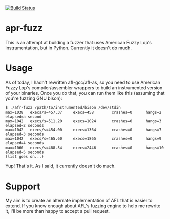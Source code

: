 [![Build Status](https://travis-ci.org/d33tah/apr-fuzz.svg?branch=master)](https://travis-ci.org/d33tah/apr-fuzz)

apr-fuzz
========

This is an attempt at building a fuzzer that uses American Fuzzy Lop's
instrumentation, but in Python. Currently it doesn't do much.

Usage
=====

As of today, I hadn't rewritten afl-gcc/afl-as, so you need to use American
Fuzzy Lop's compiler/assembler wrappers to build an instrumented version
of your binaries. Once you do that, you can run them like this (assuming
that you're fuzzing GNU bison):

```
$ ./afr-fuzz /path/to/instrumented/bison /dev/stdin
max=1038   execs/s=457.37     execs=458        crashes=0      hangs=2      elapsed=a second
max=1042   execs/s=511.20     execs=1024       crashes=0      hangs=3      elapsed=2 seconds
max=1042   execs/s=454.00     execs=1364       crashes=0      hangs=7      elapsed=3 seconds
max=1042   execs/s=465.60     execs=1865       crashes=0      hangs=9      elapsed=4 seconds
max=1060   execs/s=488.54     execs=2446       crashes=0      hangs=10     elapsed=5 seconds
(list goes on...)
```

Yup! That's it. As I said, it currently doesn't do much.

Support
=======

My aim is to create an alternate implementation of AFL that is easier to
extend. If you know enough about AFL's fuzzing engine to help me rewrite it,
I'll be more than happy to accept a pull request.
